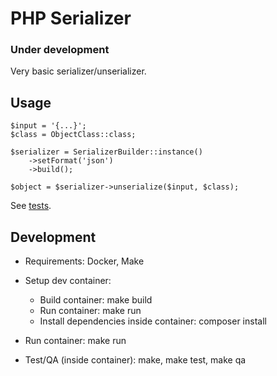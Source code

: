 # PHP Serializer

### Under development

Very basic serializer/unserializer.

## Usage
```
$input = '{...}';
$class = ObjectClass::class;

$serializer = SerializerBuilder::instance()
    ->setFormat('json')
    ->build();
    
$object = $serializer->unserialize($input, $class);
```

See [tests](./tests/SerializerTest.php).

## Development

* Requirements: Docker, Make

* Setup dev container:
    * Build container: make build
    * Run container: make run
    * Install dependencies inside container: composer install

* Run container: make run

* Test/QA (inside container): make, make test, make qa
